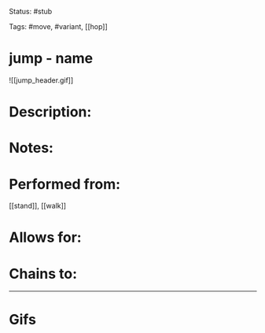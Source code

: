 Status: #stub 

Tags: #move, #variant, [[hop]]

# jump - name
![[jump_header.gif]]
# Description:


# Notes:


# Performed from:
[[stand]], [[walk]]

# Allows for:


# Chains to:


___
# Gifs
